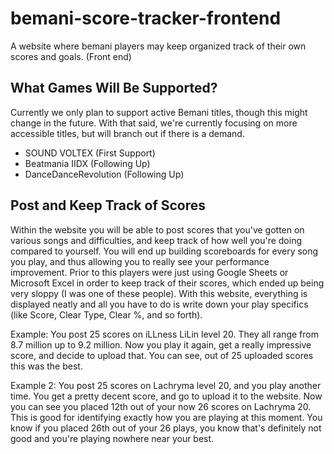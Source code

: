 # bemani-score-tracker-frontend
A website where bemani players may keep organized track of their own scores and goals. (Front end)

## What Games Will Be Supported? 
Currently we only plan to support active Bemani titles, though this might change in the future. With that said, we're currently focusing on more accessible titles, but will branch out if there is a demand.

  - SOUND VOLTEX (First Support)
  - Beatmania IIDX (Following Up)
  - DanceDanceRevolution (Following Up)

## Post and Keep Track of Scores
Within the website you will be able to post scores that you've gotten on various songs and difficulties, and keep track of how well you're doing compared to yourself. You will end up building scoreboards for every song you play, and thus allowing you to really see your performance improvement. Prior to this players were just using Google Sheets or Microsoft Excel in order to keep track of their scores, which ended up being very sloppy (I was one of these people). With this website, everything is displayed neatly and all you have to do is write down your play specifics (like Score, Clear Type, Clear %, and so forth).

Example: You post 25 scores on iLLness LiLin level 20. They all range from 8.7 million up to 9.2 million. Now you play it again, get a really impressive score, and decide to upload that. You can see, out of 25 uploaded scores this was the best. 

Example 2: You post 25 scores on Lachryma level 20, and you play another time. You get a pretty decent score, and go to upload it to the website. Now you can see you placed 12th out of your now 26 scores on Lachryma 20. This is good for identifying exactly how you are playing at this moment. You know if you placed 26th out of your 26 plays, you know that's definitely not good and you're playing nowhere near your best.
